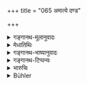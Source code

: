 +++
title = "065 अमात्ये दण्ड"

+++

<details><summary>गङ्गानथ-मूलानुवादः</summary>

The army is dependent upon the minister (of war); on the army rests the act of ruling; the treasury and the realm are dependent upon the king, and upon the ambassador depend peace and its opposite.—(65)
</details>

<details><summary>मेधातिथिः</summary>

**अमात्ये** सेनापतौ **दण्डो** हस्त्यादिबलम् **आयत्तम्,** तदिच्छया कार्येषु प्रवृत्तेः । **दण्डे वैनयिकी** । यो विनेयः स्वपरराष्ट्रगतः स दण्ड्यो यतः । विनयाश्रिता **वैनयिकी **। **क्रिया** कार्यम् । **नृपतौ कोश्राष्ट्रे आयत्ते** । संचयस्थानं **कोशः** । **राष्ट्रं** जनपदः । द्वे च ते पराधीने न कर्तव्ये, स्वयम् एव विलम्भनीयफलग्रासाच् च । **दूते संधिविपर्ययौ** । प्रियवचनेन स्वामिकार्यप्रदर्शनेन संधिः, तद्वैपरीत्येन विग्रहः । एतद् उभयं दूतायत्तम् ॥ ७.६५ ॥

_एवं दूतार्थानुवादः । एष एवार्थः पुनर् उच्यते ।_
</details>

<details><summary>गङ्गानथ-भाष्यानुवादः</summary>

‘*Upon the minister*’—*i.e*., on the commander—‘*is* *dependent the army*’—composed of the elephant and the rest; since it is according to his wishes that it operates.

‘*On the army rests the act of ruling*’;—since the person, be he an inhabitant of the king’s own realm, or of another kingdom, who is to be ‘*ruled*’ has got to be punished; and the act pertaining thereto is called the ‘act of ruling’.

‘*The Treasury and the Realm are dependent upon the king*’—‘*Treasury*’ is the place of accumulation; and ‘*realm*’ is the country; and these two should not be made over to the charge of any other person; the king should look after them himself.

‘*Upon the ambassador depend peace and its opposite*’—‘Peace’ is obtained by the use of agreeable word and showing off what is done by his master; the opposite of this leads to ‘war’; both of these thus are dependent upon the Ambassador.—(65)

The work of the ambassador has thus been eulogised. The same fact is again reiterated:—
</details>

<details><summary>गङ्गानथ-टिप्पन्यः</summary>

This verse is quoted in *Vīramitrodaya* (Rājanīti, p. 188); and in
*Rājanītiratnākara* (p. 27b.)
</details>

<details><summary>भारुचिः</summary>

यथा बलाधिकृते हस्त्यश्वादिबलम् **आ[यत्तम्** । । । राजसमुद्यमेन राष्ट्रम् अ]भिप्रायेण वर्धते, तद् उपेक्षया च क्षीयते । एवं **दूते** संधिविग्रहाव् आयत्ताव् इत् भूतार्थसंबन्धेनैषा दूतस्तुतिः । यतश् चैतद् एव मतम् ॥ ७.६५ ॥
</details>

<details><summary>Bühler</summary>

065	The army depends on the official (placed in charge of it), the due control (of the subjects) on the army, the treasury and the (government of) the realm on the king, peace and its opposite (war) on the ambassador.
</details>
